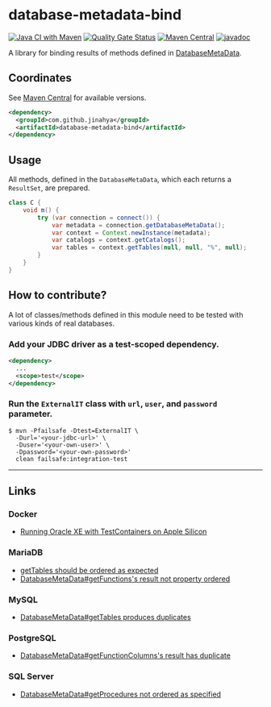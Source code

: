 # database-metadata-bind

[![Java CI with Maven](https://github.com/jinahya/database-metadata-bind/actions/workflows/maven.yml/badge.svg)](https://github.com/jinahya/database-metadata-bind/actions/workflows/maven.yml)
[![Quality Gate Status](https://sonarcloud.io/api/project_badges/measure?project=jinahya_database-metadata-bind&metric=alert_status)](https://sonarcloud.io/summary/new_code?id=jinahya_database-metadata-bind)
[![Maven Central](https://img.shields.io/maven-central/v/com.github.jinahya/database-metadata-bind)](https://search.maven.org/artifact/com.github.jinahya/database-metadata-bind)
[![javadoc](https://javadoc.io/badge2/com.github.jinahya/database-metadata-bind/javadoc.svg)](https://javadoc.io/doc/com.github.jinahya/database-metadata-bind)

A library for binding results of methods defined
in [DatabaseMetaData](http://docs.oracle.com/javase/8/docs/api/java/sql/DatabaseMetaData.html).

## Coordinates

See [Maven Central](https://search.maven.org/artifact/com.github.jinahya/database-metadata-bind) for available versions.

```xml
<dependency>
  <groupId>com.github.jinahya</groupId>
  <artifactId>database-metadata-bind</artifactId>
</dependency>
```

## Usage

All methods, defined in the `DatabaseMetaData`, which each returns a `ResultSet`, are prepared.

```java
class C {
    void m() {
        try (var connection = connect()) {
            var metadata = connection.getDatabaseMetaData();
            var context = Context.newInstance(metadata);
            var catalogs = context.getCatalogs();
            var tables = context.getTables(null, null, "%", null);
        }
    }
}
```

## How to contribute?

A lot of classes/methods defined in this module need to be tested with various kinds of real databases.

### Add your JDBC driver as a test-scoped dependency.

```xml
<dependency>
  ...
  <scope>test</scope>
</dependency>
```

### Run the `ExternalIT` class with `url`, `user`, and `password` parameter.

```commandline
$ mvn -Pfailsafe -Dtest=ExternalIT \
  -Durl='<your-jdbc-url>' \
  -Duser='<your-own-user>' \
  -Dpassword='<your-own-password>'
  clean failsafe:integration-test
```
----
## Links

### Docker
* [Running Oracle XE with TestContainers on Apple Silicon](https://blog.jdriven.com/2022/07/running-oracle-xe-with-testcontainers-on-apple-silicon/)

### MariaDB
* [getTables should be ordered as expected](https://jira.mariadb.org/browse/CONJ-1156)
* [DatabaseMetaData#getFunctions's result not property ordered](https://jira.mariadb.org/browse/CONJ-1158)

### MySQL
* [DatabaseMetaData#getTables produces duplicates](https://bugs.mysql.com/bug.php?id=113970&thanks=4)

### PostgreSQL
* [DatabaseMetaData#getFunctionColumns's result has duplicate](https://github.com/pgjdbc/pgjdbc/issues/3127)

### SQL Server
* [DatabaseMetaData#getProcedures not ordered as specified](https://github.com/microsoft/mssql-jdbc/issues/2321)
